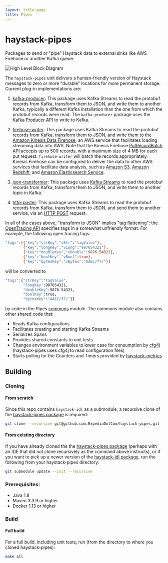 ```yaml
---
layout: title-page
title: Pipes
---
```

# haystack-pipes

Packages to send or "pipe" Haystack data to external sinks like AWS Firehose or another Kafka queue.

![High Level Block Diagram](/docs/images/haystack_pipes.png)

The `haystack-pipes` unit delivers a human-friendly version of Haystack messages to zero or more "durable" locations for more permanent storage.
Current plug-in implementations are:

1. [kafka-producer](https://github.com/ExpediaDotCom/haystack-pipes/tree/master/kafka-producer): 
This package uses Kafka Streams to read the protobuf records from Kafka, transform them to JSON, and write them to another Kafka, 
typically a different Kafka installation than the one from which the protobuf records were read. 
The `kafka-producer` package uses the [Kafka Producer API](https://kafka.apache.org/0110/javadoc/index.html?org/apache/kafka/clients/producer/Producer.html) 
to write to Kafka.

2. [firehose-writer](https://github.com/ExpediaDotCom/haystack-pipes/tree/master/firehose-writer): 
This package uses Kafka Streams to read the protobuf records from Kafka, transform them to JSON, and write them to 
the [Amazon Kinesis Data Firehose](https://aws.amazon.com/kinesis/data-firehose/), an AWS service that facilitates 
loading streaming data into AWS. 
Note that the Kinesis Firehose [PutRecordBatch API](http://docs.aws.amazon.com/firehose/latest/APIReference/API_PutRecordBatch.html) 
accepts up to 500 records, with a maximum size of 4 MB for each put request. `firehose-writer` will batch the records appropriately. 
Kinesis Firehose can be configured to deliver the data to other AWS services that facilitate data analysis, 
such as [Amazon S3](https://aws.amazon.com/s3/), [Amazon Redshift](https://aws.amazon.com/redshift/), 
and [Amazon Elasticsearch Service](https://aws.amazon.com/elasticsearch-service/).

3. [json-transformer](https://github.com/ExpediaDotCom/haystack-pipes/tree/master/json-transformer): 
This package uses [Kafka Streams](https://kafka.apache.org/documentation/streams/) to read the protobuf records from Kafka, transform
them to JSON, and write them to another topic in Kafka.

4. [http-poster](https://github.com/ExpediaDotCom/haystack-pipes/tree/master/http-poster): 
This package uses Kafka Streams to read the protobuf records from Kafka, transform them to JSON, and send them to another service, via an
[HTTP POST](https://en.wikipedia.org/wiki/POST_(HTTP)) request.

In all of the cases above, "transform to JSON" implies "tag flattening": the [OpenTracing API](https://github.com/opentracing/specification/blob/master/semantic_conventions.md) specifies tags in a 
somewhat unfriendly format. For example, the following open tracing tags:

```bash
"tags":[{"key":"strKey","vStr":"tagValue"},
        {"key":"longKey","vLong":"987654321"},
        {"key":"doubleKey","vDouble":9876.54321},
        {"key":"boolKey","vBool":true},
        {"key":"bytesKey","vBytes":"AAEC/f7/"}]
```

will be converted to

```bash
"tags":{"strKey":"tagValue",
        "longKey":987654321,
        "doubleKey":9876.54321,
        "boolKey":true,
        "bytesKey":"AAEC/f7/"}}
```

by code in the Pipes [commons](https://github.com/ExpediaDotCom/haystack-pipes/tree/master/commons) module. The commons
module also contains other shared code that:

* Reads Kafka configurations
* Facilitates creating and starting Kafka Streams
* Serializes Spans
* Provides shared constants to unit tests
* Changes environment variables to lower case for consumption by [cfg4j](http://www.cfg4j.org/) (haystack-pipes uses cfg4j to read configuration files)
* Starts polling for the Counters and Timers provided by [haystack-metrics](https://github.com/ExpediaDotCom/haystack-metrics)

## Building

### Cloning
#### From scratch
Since this repo contains `haystack-idl` as a submodule, a recursive clone of the
[haystack-pipes package](https://github.com/ExpediaDotCom/haystack-pipes) is required:

```bash
git clone --recursive git@github.com:ExpediaDotCom/haystack-pipes.git .
```

#### From existing directory
If you have already cloned the the [haystack-pipes package](https://github.com/ExpediaDotCom/haystack-pipes) (perhaps
with an IDE that did not clone recursively as the command above instructs), or if you want to pick up a newer version of
the [haystack-idl package](https://github.com/ExpediaDotCom/haystack-idl), run the following from your haystack-pipes
directory:

```bash
git submodule update --init --recursive
```

### Prerequisites: 

* Java 1.8
* Maven 3.3.9 or higher
* Docker 1.13 or higher

### Build

#### Full build
For a full build, including unit tests, run (from the directory to where you cloned haystack-pipes):

``` bash
make all
```